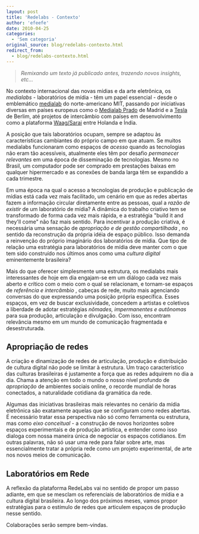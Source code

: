 ```yaml
---
layout: post
title: 'Redelabs - Contexto'
author: 'efeefe'
date: 2010-04-25
categories:
  - 'Sem categoria'
original_source: blog/redelabs-contexto.html
redirect_from:
  - blog/redelabs-contexto.html
---
```


> *Remixando um texto já publicado antes, trazendo novos insights, etc\...*

No contexto internacional das novas mídias e da arte eletrônica, os *medialabs* - laboratórios de mídia - têm um papel essencial - desde o emblemático [medialab](http://www.media.mit.edu/) do norte-americano MIT, passando por iniciativas diversas em países europeus como o [Medialab Prado](http://medialab-prado.es/) de Madrid e a [Tesla](http://www.tesla-berlin.de/) de Berlim, até projetos de intercâmbio com países em desenvolvimento como a plataforma [Waag/Sarai](http://waag.sarai.net/) entre Holanda e Índia.

A posição que tais laboratórios ocupam, sempre se adaptou às características cambiantes do próprio campo em que atuam. Se muitos medialabs funcionaram como espaços de *acesso* quando as tecnologias não eram tão acessíveis, atualmente eles têm por desafio *permanecer relevantes* em uma época de disseminação de tecnologias. Mesmo no Brasil, um computador pode ser comprado em prestações baixas em qualquer hipermercado e as conexões de banda larga têm se expandido a cada trimestre.

Em uma época na qual o acesso a tecnologias de produção e publicação de mídias está cada vez mais facilitado, um cenário em que as redes abertas fazem a informação circular diretamente entre as pessoas, qual a *razão de existir* de um laboratório de mídia? A dinâmica do trabalho criativo tem se transformado de forma cada vez mais rápida, e a estratégia \"build it and they\'ll come\" não faz mais sentido. Para incentivar a produção criativa, é necessária uma sensação de *apropriação e de gestão compartilhada* , no sentido da reconstrução da própria idéia de espaço público. Isso demanda a reinvenção do próprio imaginário dos laboratórios de mídia. Que tipo de relação uma estratégia para laboratórios de mídia deve manter com o que tem sido construído nos últimos anos como uma *cultura digital* eminentemente brasileira?

Mais do que oferecer simplesmente uma estrutura, os medialabs mais interessantes de hoje em dia engajam-se em um diálogo cada vez mais aberto e crítico com o meio com o qual se relacionam, e tornam-se espaços de *referência e intercâmbio* , cabeças de rede, muito mais agenciando conversas do que expressando uma posição própria específica. Esses espaços, em vez de buscar exclusividade, concedem a artistas e coletivos a liberdade de adotar estratégias *nômades, impermanentes e autônomas* para sua produção, articulação e divulgação. Com isso, encontram relevância mesmo em um mundo de comunicação fragmentada e desestruturada.

## Apropriação de redes

A criação e dinamização de redes de articulação, produção e distribuição de cultura digital não pode se limitar à estrutura. Um traço característico das culturas brasileiras é justamente a força que as redes adquirem no dia a dia. Chama a atenção em todo o mundo o nosso nível profundo de *apropriação* de ambientes sociais online, o recorde mundial de horas conectados, a naturalidade cotidiana da gramática da rede.

Algumas das iniciativas brasileiras mais relevantes no cenário da mídia eletrônica são exatamente aquelas que se configuram como redes abertas. É necessário tratar essa perspectiva não só como ferramenta ou estrutura, mas como *eixo conceitual* - a construção de novos horizontes sobre espaços experimentais e de produção artística, e entender como isso dialoga com nossa maneira única de negociar os espaços cotidianos. Em outras palavras, não só usar uma rede para falar sobre arte, mas essencialmente tratar a própria rede como um projeto experimental, de arte nos novos meios de comunicação.

## Laboratórios em Rede

A reflexão da plataforma RedeLabs vai no sentido de propor um passo adiante, em que se mesclam os referenciais de laboratórios de mídia e a cultura digital brasileira. Ao longo dos próximos meses, vamos propor estratégias para o estímulo de redes que articulem espaços de produção nesse sentido.

Colaborações serão sempre bem-vindas.
